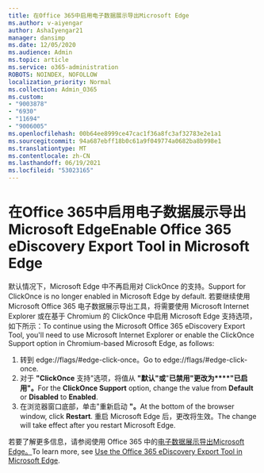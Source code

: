 ```yaml
---
title: 在Office 365中启用电子数据展示导出Microsoft Edge
ms.author: v-aiyengar
author: AshaIyengar21
manager: dansimp
ms.date: 12/05/2020
ms.audience: Admin
ms.topic: article
ms.service: o365-administration
ROBOTS: NOINDEX, NOFOLLOW
localization_priority: Normal
ms.collection: Admin_O365
ms.custom:
- "9003878"
- "6930"
- "11694"
- "9006005"
ms.openlocfilehash: 00b64ee8999ce47cac1f36a8fc3af32783e2e1a1
ms.sourcegitcommit: 94a687ebff18b0c61a9f049774a0682ba8b998e1
ms.translationtype: MT
ms.contentlocale: zh-CN
ms.lasthandoff: 06/19/2021
ms.locfileid: "53023165"
---
```

# <a name="enable-office-365-ediscovery-export-tool-in-microsoft-edge"></a><span data-ttu-id="ba86d-102">在Office 365中启用电子数据展示导出Microsoft Edge</span><span class="sxs-lookup"><span data-stu-id="ba86d-102">Enable Office 365 eDiscovery Export Tool in Microsoft Edge</span></span>

<span data-ttu-id="ba86d-103">默认情况下，Microsoft Edge 中不再启用对 ClickOnce 的支持。</span><span class="sxs-lookup"><span data-stu-id="ba86d-103">Support for ClickOnce is no longer enabled in Microsoft Edge by default.</span></span> <span data-ttu-id="ba86d-104">若要继续使用 Microsoft Office 365 电子数据展示导出工具，将需要使用 Microsoft Internet Explorer 或在基于 Chromium 的 ClickOnce 中启用 Microsoft Edge 支持选项，如下所示：</span><span class="sxs-lookup"><span data-stu-id="ba86d-104">To continue using the Microsoft Office 365 eDiscovery Export Tool, you'll need to use Microsoft Internet Explorer or enable the ClickOnce Support option in Chromium-based Microsoft Edge, as follows:</span></span>

1. <span data-ttu-id="ba86d-105">转到 edge://flags/#edge-click-once。</span><span class="sxs-lookup"><span data-stu-id="ba86d-105">Go to edge://flags/#edge-click-once.</span></span>
1. <span data-ttu-id="ba86d-106">对于 **"ClickOnce** 支持"选项，将值从 **"默认"或**"**已禁用"更改为\*\*\*\*"已启用"。**</span><span class="sxs-lookup"><span data-stu-id="ba86d-106">For the **ClickOnce Support** option, change the value from **Default** or **Disabled** to **Enabled**.</span></span>
1. <span data-ttu-id="ba86d-107">在浏览器窗口底部，单击"重新启动 **"。**</span><span class="sxs-lookup"><span data-stu-id="ba86d-107">At the bottom of the browser window, click **Restart**.</span></span> <span data-ttu-id="ba86d-108">重启 Microsoft Edge 后，更改将生效。</span><span class="sxs-lookup"><span data-stu-id="ba86d-108">The change will take effect after you restart Microsoft Edge.</span></span>

<span data-ttu-id="ba86d-109">若要了解更多信息，请参阅使用 Office 365 中的[电子数据展示导出Microsoft Edge。](https://go.microsoft.com/fwlink/?linkid=2111611)</span><span class="sxs-lookup"><span data-stu-id="ba86d-109">To learn more, see [Use the Office 365 eDiscovery Export Tool in Microsoft Edge](https://go.microsoft.com/fwlink/?linkid=2111611).</span></span>
